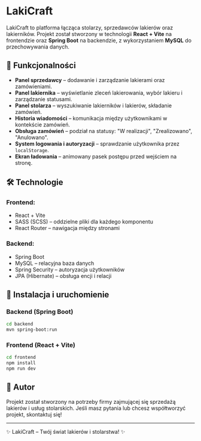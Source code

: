 # LakiCraft

LakiCraft to platforma łącząca stolarzy, sprzedawców lakierów oraz lakierników. Projekt został stworzony w technologii **React + Vite** na frontendzie oraz **Spring Boot** na backendzie, z wykorzystaniem **MySQL** do przechowywania danych.

## 📌 Funkcjonalności
- **Panel sprzedawcy** – dodawanie i zarządzanie lakierami oraz zamówieniami.
- **Panel lakiernika** – wyświetlanie zleceń lakierowania, wybór lakieru i zarządzanie statusami.
- **Panel stolarza** – wyszukiwanie lakierników i lakierów, składanie zamówień.
- **Historia wiadomości** – komunikacja między użytkownikami w kontekście zamówień.
- **Obsługa zamówień** – podział na statusy: "W realizacji", "Zrealizowano", "Anulowano".
- **System logowania i autoryzacji** – sprawdzanie użytkownika przez `localStorage`.
- **Ekran ładowania** – animowany pasek postępu przed wejściem na stronę.

## 🛠 Technologie
### Frontend:
- React + Vite
- SASS (SCSS) – oddzielne pliki dla każdego komponentu
- React Router – nawigacja między stronami

### Backend:
- Spring Boot
- MySQL – relacyjna baza danych
- Spring Security – autoryzacja użytkowników
- JPA (Hibernate) – obsługa encji i relacji



## 🔧 Instalacja i uruchomienie
### Backend (Spring Boot)
```sh
cd backend
mvn spring-boot:run
```

### Frontend (React + Vite)
```sh
cd frontend
npm install
npm run dev
```

## 📌 Autor
Projekt został stworzony na potrzeby firmy zajmującej się sprzedażą lakierów i usług stolarskich. Jeśli masz pytania lub chcesz współtworzyć projekt, skontaktuj się!

---
✨ LakiCraft – Twój świat lakierów i stolarstwa! ✨

